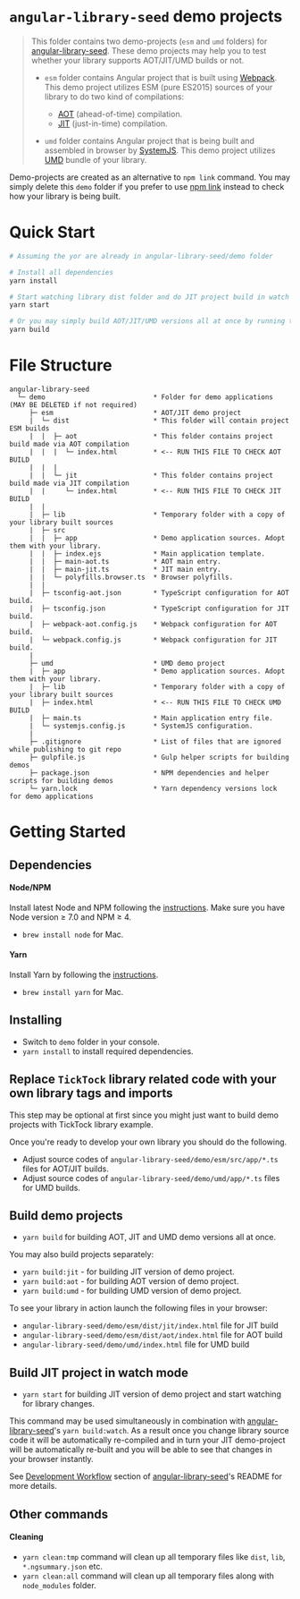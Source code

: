 # `angular-library-seed` demo projects

> This folder contains two demo-projects (`esm` and `umd` folders) for [angular-library-seed](https://github.com/trekhleb/angular-library-seed). These demo projects may help you to test whether your library supports AOT/JIT/UMD builds or not.
>
> - `esm` folder contains Angular project that is built using [Webpack](https://webpack.js.org/). This demo project utilizes ESM (pure ES2015) sources of your library to do two kind of compilations:
>   - [AOT](https://angular.io/docs/ts/latest/cookbook/aot-compiler.html) (ahead-of-time) compilation.
>   - [JIT](https://angular.io/docs/ts/latest/cookbook/aot-compiler.html) (just-in-time) compilation.
>
> - `umd` folder contains Angular project that is being built and assembled in browser by [SystemJS](https://github.com/systemjs/systemjs). This demo project utilizes [UMD](https://github.com/umdjs/umd) bundle of your library.

Demo-projects are created as an alternative to `npm link` command. You may simply delete this `demo` folder if you prefer to use [npm link](https://docs.npmjs.com/cli/link) instead to check how your library is being built.

# Quick Start

```bash
# Assuming the yor are already in angular-library-seed/demo folder

# Install all dependencies
yarn install

# Start watching library dist folder and do JIT project build in watch mode.
yarn start

# Or you may simply build AOT/JIT/UMD versions all at once by running the following command
yarn build
```

# File Structure

```
angular-library-seed
  └─ demo                           * Folder for demo applications (MAY BE DELETED if not required) 
     ├─ esm                         * AOT/JIT demo project
     |  └─ dist                     * This folder will contain project ESM builds
     |  |  ├─ aot                   * This folder contains project build made via AOT compilation
     |  |  |  └─ index.html         * <-- RUN THIS FILE TO CHECK AOT BUILD
     |  |  |
     |  |  └─ jit                   * This folder contains project build made via JIT compilation
     |  |     └─ index.html         * <-- RUN THIS FILE TO CHECK JIT BUILD
     |  |
     |  ├─ lib                      * Temporary folder with a copy of your library built sources
     |  ├─ src
     |  |  ├─ app                   * Demo application sources. Adopt them with your library.
     |  |  ├─ index.ejs             * Main application template.
     |  |  ├─ main-aot.ts           * AOT main entry.
     |  |  ├─ main-jit.ts           * JIT main entry.
     |  |  └─ polyfills.browser.ts  * Browser polyfills.
     |  |
     |  ├─ tsconfig-aot.json        * TypeScript configuration for AOT build.
     |  ├─ tsconfig.json            * TypeScript configuration for JIT build.
     |  ├─ webpack-aot.config.js    * Webpack configuration for AOT build.
     |  └─ webpack.config.js        * Webpack configuration for JIT build.
     |   
     ├─ umd                         * UMD demo project
     |  ├─ app                      * Demo application sources. Adopt them with your library.
     |  ├─ lib                      * Temporary folder with a copy of your library built sources
     |  ├─ index.html               * <-- RUN THIS FILE TO CHECK UMD BUILD
     |  ├─ main.ts                  * Main application entry file.
     |  └─ systemjs.config.js       * SystemJS configuration.
     |   
     ├─ .gitignore                  * List of files that are ignored while publishing to git repo
     ├─ gulpfile.js                 * Gulp helper scripts for building demos
     ├─ package.json                * NPM dependencies and helper scripts for building demos
     └─ yarn.lock                   * Yarn dependency versions lock for demo applications
```

# Getting Started

## Dependencies

#### Node/NPM
Install latest Node and NPM following the [instructions](https://nodejs.org/en/download/). Make sure you have Node version ≥ 7.0 and NPM ≥ 4.

- `brew install node` for Mac.

#### Yarn
Install Yarn by following the [instructions](https://yarnpkg.com/en/docs/install).

- `brew install yarn` for Mac.

## Installing
- Switch to `demo` folder in your console.
- `yarn install` to install required dependencies.

## Replace `TickTock` library related code with your own library tags and imports
This step may be optional at first since you might just want to build demo projects with TickTock library example.

Once you're ready to develop your own library you should do the following.
- Adjust source codes of `angular-library-seed/demo/esm/src/app/*.ts` files for AOT/JIT builds.
- Adjust source codes of `angular-library-seed/demo/umd/app/*.ts` files for UMD builds.

## Build demo projects
- `yarn build` for building AOT, JIT and UMD demo versions all at once.

You may also build projects separately:
- `yarn build:jit` - for building JIT version of demo project.
- `yarn build:aot` - for building AOT version of demo project.
- `yarn build:umd` - for building UMD version of demo project.

To see your library in action launch the following files in your browser:
- `angular-library-seed/demo/esm/dist/jit/index.html` file for JIT build
- `angular-library-seed/demo/esm/dist/aot/index.html` file for AOT build
- `angular-library-seed/demo/umd/index.html` file for UMD build

## Build JIT project in watch mode
- `yarn start` for building JIT version of demo project and start watching for library changes.

This command may be used simultaneously in combination with [angular-library-seed](https://github.com/trekhleb/angular-library-seed)'s `yarn build:watch`. As a result once you change library source code it will be automatically re-compiled and in turn your JIT demo-project will be automatically re-built and you will be able to see that changes in your browser instantly. 

See [Development Workflow](https://github.com/trekhleb/angular-library-seed#development-workflow) section of [angular-library-seed](https://github.com/trekhleb/angular-library-seed)'s README for more details.

## Other commands

#### Cleaning
- `yarn clean:tmp` command will clean up all temporary files like `dist`, `lib`, `*.ngsummary.json` etc.
- `yarn clean:all` command will clean up all temporary files along with `node_modules` folder. 
